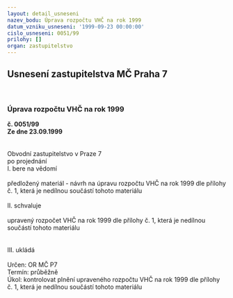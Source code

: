```yaml
---
layout: detail_usneseni
nazev_bodu: Úprava rozpočtu VHČ na rok 1999
datum_vzniku_usneseni: '1999-09-23 00:00:00'
cislo_usneseni: 0051/99
prilohy: []
organ: zastupitelstvo
---
```

<div id="ucUsn_pList" class="usn">
	<span><h2>Usnesení zastupitelstva MČ Praha 7 </h2>
<br></span><div class="standBody">
<span><h3>Úprava rozpočtu VHČ na rok 1999</h3></span><div class="center">
		<strong>č. 0051/99</strong><br>
	</div>
<div class="center">
		<strong>Ze dne 23.09.1999</strong><br><br>
	</div>
<br>Obvodní zastupitelstvo v Praze 7<br>po projednání<br>I.	bere na vědomí<br><br> předložený materiál - návrh na úpravu rozpočtu VHČ na rok 1999 dle přílohy č. 1, která je nedílnou součástí tohoto materiálu<br><br>II.	schvaluje <br><br>upravený rozpočet VHČ na rok 1999 dle přílohy č. 1, která je nedílnou součástí tohoto materiálu<br><br><br>III.	ukládá <br><br> Určen:	     	OR MČ P7<br>Termín: průběžně<br>Úkol:	kontrolovat plnění upraveného rozpočtu VHČ na rok 1999 dle přílohy č. 1, která je nedílnou součástí tohoto materiálu<br>
</div>
</div>